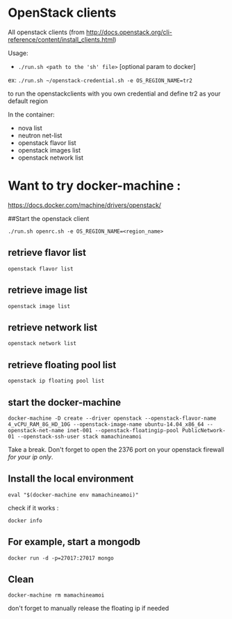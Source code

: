 # OpenStack clients

All openstack clients (from http://docs.openstack.org/cli-reference/content/install_clients.html)


Usage:
 
 - `./run.sh <path to the 'sh' file>` [optional param to docker]



ex: 
`./run.sh ~/openstack-credential.sh -e OS_REGION_NAME=tr2`

to run the openstackclients with you own credential and define tr2 as your default region

In the container:

- nova list 
- neutron net-list
- openstack flavor list
- openstack images list
- openstack network list


# Want to try docker-machine :

https://docs.docker.com/machine/drivers/openstack/

##Start the openstack client

`./run.sh openrc.sh -e OS_REGION_NAME=<region_name>`

## retrieve flavor list

`openstack flavor list`

## retrieve image list

`openstack image list`

## retrieve network list


`openstack network list`

## retrieve floating pool list

`openstack ip floating pool list`

## start the docker-machine

`docker-machine -D create --driver openstack --openstack-flavor-name 4_vCPU_RAM_8G_HD_10G --openstack-image-name ubuntu-14.04_x86_64 --openstack-net-name inet-001 --openstack-floatingip-pool PublicNetwork-01 --openstack-ssh-user stack mamachineamoi`

Take a break. Don't forget to open the 2376 port on your openstack firewall _for your ip only_.

## Install the local environment

`eval "$(docker-machine env mamachineamoi)"`

check if it works :

`docker info`

## For example, start a mongodb

`docker run -d -p=27017:27017 mongo`

## Clean

`docker-machine rm mamachineamoi`

don't forget to manually release the floating ip if needed


